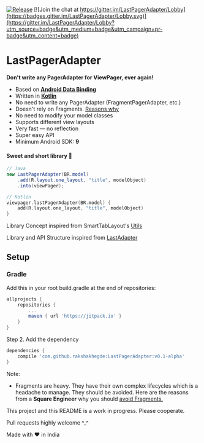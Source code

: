 [![Release](https://jitpack.io/v/rakshakhegde/LastPagerAdapter.svg)](https://jitpack.io/#rakshakhegde/LastPagerAdapter)
[![Join the chat at https://gitter.im/LastPagerAdapter/Lobby](https://badges.gitter.im/LastPagerAdapter/Lobby.svg)](https://gitter.im/LastPagerAdapter/Lobby?utm_source=badge&utm_medium=badge&utm_campaign=pr-badge&utm_content=badge)

# LastPagerAdapter

**Don't write any PagerAdapter for ViewPager, ever again!**

* Based on [**Android Data Binding**](https://developer.android.com/topic/libraries/data-binding/index.html)
* Written in [**Kotlin**](https://kotlinlang.org/)
* No need to write any PagerAdapter (FragmentPagerAdapter, etc.)
* Doesn't rely on Fragments. [Reasons why](https://medium.com/square-corner-blog/advocating-against-android-fragments-81fd0b462c97#.k3lif924a)
* No need to modify your model classes
* Supports different view layouts
* Very fast — no reflection
* Super easy API
* Minimum Android SDK: **9**

#### Sweet and short library :kiss:

```java
// Java
new LastPagerAdapter(BR.model)
    .add(R.layout.one_layout, "title", modelObject)
    .into(viewPager);
```
```kotlin
// Kotlin
viewpager.lastPagerAdapter(BR.model) {
    add(R.layout.one_layout, "title", modelObject)
}
```

Library Concept inspired from SmartTabLayout's [Utils](https://github.com/ogaclejapan/SmartTabLayout/tree/master/utils-v4)

Library and API Structure inspired from [LastAdapter](https://github.com/nitrico/LastAdapter)

## Setup

### Gradle

Add this in your root build.gradle at the end of repositories:
```gradle
allprojects {
    repositories {
        ...
        maven { url 'https://jitpack.io' }
    }
}
```
Step 2. Add the dependency
```gradle
dependencies {
    compile 'com.github.rakshakhegde:LastPagerAdapter:v0.1-alpha'
}
```

Note:

* Fragments are heavy. They have their own complex lifecycles which is a headache to manage. They should be avoided. Here are the reasons from a **Square Engineer** why you should [avoid Fragments.](https://medium.com/square-corner-blog/advocating-against-android-fragments-81fd0b462c97#.k3lif924a)

This project and this README is a work in progress. Please cooperate.

Pull requests highly welcome ^_^

Made with :heart: in India
